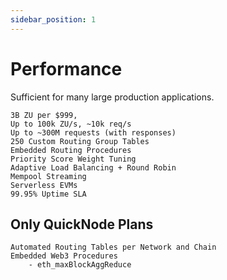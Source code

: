 ```yaml
---
sidebar_position: 1
---
```


# Performance

Sufficient for many large production applications.

```text
3B ZU per $999, 
Up to 100k ZU/s, ~10k req/s
Up to ~300M requests (with responses)
250 Custom Routing Group Tables
Embedded Routing Procedures
Priority Score Weight Tuning
Adaptive Load Balancing + Round Robin
Mempool Streaming
Serverless EVMs
99.95% Uptime SLA
```

## Only QuickNode Plans

```text
Automated Routing Tables per Network and Chain
Embedded Web3 Procedures
    - eth_maxBlockAggReduce
```
